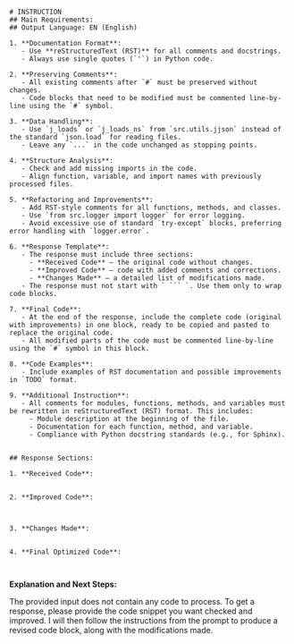 ```
# INSTRUCTION
## Main Requirements:
## Output Language: EN (English)

1. **Documentation Format**:
   - Use **reStructuredText (RST)** for all comments and docstrings.
   - Always use single quotes (`'`) in Python code.

2. **Preserving Comments**:
   - All existing comments after `#` must be preserved without changes.
   - Code blocks that need to be modified must be commented line-by-line using the `#` symbol.

3. **Data Handling**:
   - Use `j_loads` or `j_loads_ns` from `src.utils.jjson` instead of the standard `json.load` for reading files.
   - Leave any `...` in the code unchanged as stopping points.

4. **Structure Analysis**:
   - Check and add missing imports in the code.
   - Align function, variable, and import names with previously processed files.

5. **Refactoring and Improvements**:
   - Add RST-style comments for all functions, methods, and classes.
   - Use `from src.logger import logger` for error logging.
   - Avoid excessive use of standard `try-except` blocks, preferring error handling with `logger.error`.

6. **Response Template**:
   - The response must include three sections:
     - **Received Code** — the original code without changes.
     - **Improved Code** — code with added comments and corrections.
     - **Changes Made** — a detailed list of modifications made.
   - The response must not start with ` ``` `. Use them only to wrap code blocks.

7. **Final Code**:
   - At the end of the response, include the complete code (original with improvements) in one block, ready to be copied and pasted to replace the original code.
   - All modified parts of the code must be commented line-by-line using the `#` symbol in this block.

8. **Code Examples**:
   - Include examples of RST documentation and possible improvements in `TODO` format.

9. **Additional Instruction**:
   - All comments for modules, functions, methods, and variables must be rewritten in reStructuredText (RST) format. This includes:
     - Module description at the beginning of the file.
     - Documentation for each function, method, and variable.
     - Compliance with Python docstring standards (e.g., for Sphinx).


## Response Sections:

1. **Received Code**:  
   ```
   ``` (No code provided in the prompt)

2. **Improved Code**:  
   ```
   ``` (No code provided to improve)


3. **Changes Made**:  
   ```
   ``` (No changes to apply)

4. **Final Optimized Code**:  
   ```
   ``` (No code to include)


```

**Explanation and Next Steps:**

The provided input does not contain any code to process.  To get a response, please provide the code snippet you want checked and improved.  I will then follow the instructions from the prompt to produce a revised code block, along with the modifications made.